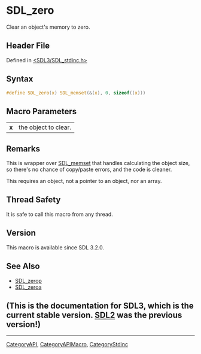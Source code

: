 # SDL_zero

Clear an object's memory to zero.

## Header File

Defined in [<SDL3/SDL_stdinc.h>](https://github.com/libsdl-org/SDL/blob/main/include/SDL3/SDL_stdinc.h)

## Syntax

```c
#define SDL_zero(x) SDL_memset(&(x), 0, sizeof((x)))
```

## Macro Parameters

|       |                      |
| ----- | -------------------- |
| **x** | the object to clear. |

## Remarks

This is wrapper over [SDL_memset](SDL_memset) that handles calculating the
object size, so there's no chance of copy/paste errors, and the code is
cleaner.

This requires an object, not a pointer to an object, nor an array.

## Thread Safety

It is safe to call this macro from any thread.

## Version

This macro is available since SDL 3.2.0.

## See Also

- [SDL_zerop](SDL_zerop)
- [SDL_zeroa](SDL_zeroa)


## (This is the documentation for SDL3, which is the current stable version. [SDL2](https://wiki.libsdl.org/SDL2/) was the previous version!)



----
[CategoryAPI](CategoryAPI), [CategoryAPIMacro](CategoryAPIMacro), [CategoryStdinc](CategoryStdinc)

